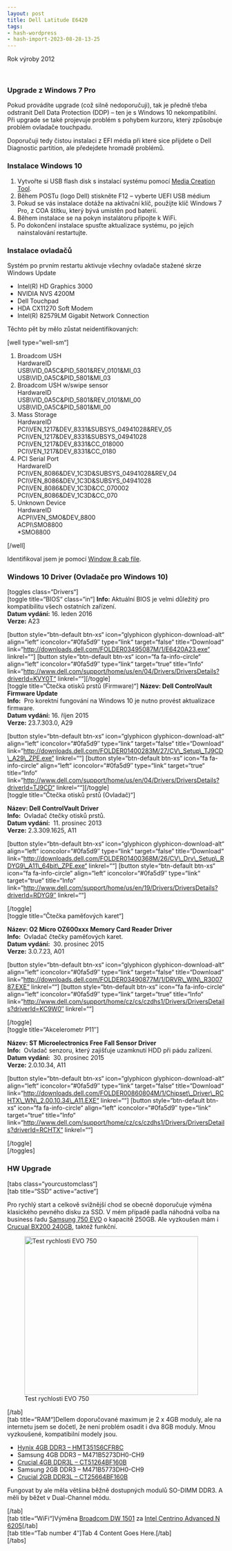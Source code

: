 ```yaml
---
layout: post
title: Dell Latitude E6420
tags:
- hash-wordpress
- hash-import-2023-08-28-13-25
---
```


Rok výroby 2012

&nbsp;

### Upgrade z Windows 7 Pro

Pokud provádíte upgrade (což silně nedoporučuji), tak je předně třeba odstranit&nbsp;Dell Data Protection (DDP) – ten je s Windows 10 nekompatibilní. Při upgrade se také projevuje problém s pohybem kurzoru, který způsobuje problém ovladače touchpadu.

Doporučuji tedy čistou instalaci z EFI média při které sice přijdete o&nbsp;Dell Diagnostic partition, ale předejdete hromadě problémů.

### Instalace Windows 10

1. Vytvořte si USB flash disk s instalací systému pomocí [Media Creation Tool](https://www.microsoft.com/cs-cz/software-download/windows10).
2. Během POSTu (logo Dell) stiskněte F12 – vyberte UEFI USB médium
3. Pokud se vás instalace dotáže na aktivační klíč, použijte klíč Windows 7 Pro, z COA štítku, který bývá umístěn pod baterií.
4. Během instalace se na pokyn instalátoru připojte k WiFi.
5. Po dokončení instalace spusťte aktualizace systému, po jejich nainstalování restartujte.

### Instalace ovladačů

Systém po prvním restartu aktivuje všechny ovladače stažené skrze Windows Update

- Intel(R) HD Graphics 3000
- NVIDIA NVS 4200M
- Dell Touchpad
- HDA CX11270 Soft Modem
- Intel(R) 82579LM Gigabit Network Connection

Těchto pět by mělo zůstat neidentifikovaných:

[well type=“well-sm“]

1. Broadcom USH  
HardwareID  
USB\VID\_0A5C&PID\_5801&REV\_0101&MI\_03  
USB\VID\_0A5C&PID\_5801&MI\_03
2. Broadcom USH w/swipe sensor  
HardwareID  
USB\VID\_0A5C&PID\_5801&REV\_0101&MI\_00  
USB\VID\_0A5C&PID\_5801&MI\_00
3. Mass Storage  
HardwareID  
PCI\VEN\_1217&DEV\_8331&SUBSYS\_04941028&REV\_05  
PCI\VEN\_1217&DEV\_8331&SUBSYS\_04941028  
PCI\VEN\_1217&DEV\_8331&CC\_018000  
PCI\VEN\_1217&DEV\_8331&CC\_0180
4. PCI Serial Port  
HardwareID  
PCI\VEN\_8086&DEV\_1C3D&SUBSYS\_04941028&REV\_04  
PCI\VEN\_8086&DEV\_1C3D&SUBSYS\_04941028  
PCI\VEN\_8086&DEV\_1C3D&CC\_070002  
PCI\VEN\_8086&DEV\_1C3D&CC\_070
5. Unknown Device  
HardwareID  
ACPI\VEN\_SMO&DEV\_8800  
ACPI\SMO8800  
\*SMO8800

[/well]

Identifikoval jsem je pomocí [Window 8 cab file](http://www.dell.com/support/home/us/en/19/Drivers/DriversDetails?driverId=JN1VC&amp;fileId=3366980793&amp;osCode=W864&amp;productCode=latitude-e6520&amp;languageCode=EN&amp;categoryId=SM).

### Windows 10 Driver (Ovladače pro Windows 10)

[toggles class=“Drivers“]  
[toggle title=“BIOS“ class=“in“] **Info:** Aktuální BIOS je velmi důležitý pro kompatibilitu všech ostatních zařízení.  
**Datum vydání:** 16. leden 2016  
**Verze:** A23

[button style=“btn-default btn-xs“ icon=“glyphicon glyphicon-download-alt“ align=“left“ iconcolor=“#0fa5d9″ type=“link“ target=“false“ title=“Download“ link=“http://downloads.dell.com/FOLDER03495087M/1/E6420A23.exe“ linkrel=““]&nbsp;[button style=“btn-default btn-xs“ icon=“fa fa-info-circle“ align=“left“ iconcolor=“#0fa5d9″ type=“link“ target=“true“ title=“Info“ link=“http://www.dell.com/support/home/us/en/04/Drivers/DriversDetails?driverId=KVY0T“ linkrel=““][/toggle]  
[toggle title=“Čtečka otisků prstů (Firmware)“] **Název:&nbsp;Dell ControlVault Firmware Update**  
**Info:** &nbsp;Pro korektní fungování na Windows 10 je nutno provést aktualizace firmware.  
**Datum vydání:** 16. říjen&nbsp;2015  
**Verze:** 23.7.303.0, A29

[button style=“btn-default btn-xs“ icon=“glyphicon glyphicon-download-alt“ align=“left“ iconcolor=“#0fa5d9″ type=“link“ target=“false“ title=“Download“ link=“http://downloads.dell.com/FOLDER01400283M/27/CV\_Setup\_TJ9CD\_A29\_ZPE.exe“ linkrel=““]&nbsp;[button style=“btn-default btn-xs“ icon=“fa fa-info-circle“ align=“left“ iconcolor=“#0fa5d9″ type=“link“ target=“true“ title=“Info“ link=“http://www.dell.com/support/home/us/en/04/Drivers/DriversDetails?driverId=TJ9CD“ linkrel=““][/toggle]  
[toggle title=“Čtečka otisků prstů (Ovladač)“]

**Název: Dell ControlVault Driver**  
**Info:&nbsp;** Ovladač čtečky otisků prstů.  
**Datum vydání:** &nbsp;11. prosinec 2013  
**Verze:** 2.3.309.1625, A11

[button style=“btn-default btn-xs“ icon=“glyphicon glyphicon-download-alt“ align=“left“ iconcolor=“#0fa5d9″ type=“link“ target=“false“ title=“Download“ link=“http://downloads.dell.com/FOLDER01400368M/26/CV\_Drv\_Setup\_RDYG9\_A11\_64bit\_ZPE.exe“ linkrel=““]&nbsp;[button style=“btn-default btn-xs“ icon=“fa fa-info-circle“ align=“left“ iconcolor=“#0fa5d9″ type=“link“ target=“true“ title=“Info“ link=“http://www.dell.com/support/home/us/en/19/Drivers/DriversDetails?driverId=RDYG9″ linkrel=““]

[/toggle]  
[toggle title=“Čtečka paměťových karet“]

**Název: O2 Micro OZ600xxx Memory Card Reader Driver**  
**Info:&nbsp;** Ovladač čtečky paměťových karet.  
**Datum vydání:** &nbsp;30. prosinec 2015  
**Verze:** 3.0.7.23, A01

[button style=“btn-default btn-xs“ icon=“glyphicon glyphicon-download-alt“ align=“left“ iconcolor=“#0fa5d9″ type=“link“ target=“false“ title=“Download“ link=“http://downloads.dell.com/FOLDER03490877M/1/DRVR\_WIN\_R300787.EXE“ linkrel=““]&nbsp;[button style=“btn-default btn-xs“ icon=“fa fa-info-circle“ align=“left“ iconcolor=“#0fa5d9″ type=“link“ target=“true“ title=“Info“ link=“http://www.dell.com/support/home/cz/cs/czdhs1/Drivers/DriversDetails?driverId=KC9W0″ linkrel=““]

[/toggle]  
[toggle title=“Akcelerometr P11″]

**Název: ST Microelectronics Free Fall Sensor Driver**  
**Info:&nbsp;** Ovladač senzoru, který zajišťuje uzamknutí HDD při pádu zařízení.  
**Datum vydání:** &nbsp;30. prosinec 2015  
**Verze:** 2.0.10.34, A11

[button style=“btn-default btn-xs“ icon=“glyphicon glyphicon-download-alt“ align=“left“ iconcolor=“#0fa5d9″ type=“link“ target=“false“ title=“Download“ link=“http://downloads.dell.com/FOLDER00860804M/1/Chipset\_Driver\_RCHTX\_WN\_2.00.10.34\_A11.EXE“ linkrel=““]&nbsp;[button style=“btn-default btn-xs“ icon=“fa fa-info-circle“ align=“left“ iconcolor=“#0fa5d9″ type=“link“ target=“true“ title=“Info“ link=“http://www.dell.com/support/home/cz/cs/czdhs1/Drivers/DriversDetails?driverId=RCHTX“ linkrel=““]

[/toggle]  
[/toggles]

### HW Upgrade

[tabs class=“yourcustomclass“]  
[tab title=“SSD“ active=“active“]

Pro rychlý start a celkově svižnější chod se obecně doporučuje výměna klasického pevného disku za SSD. V mém případě padla náhodná volba na business řadu&nbsp;[Samsung 750 EVO](http://www.samsung.com/us/business/computing/solid-state-drives/MZ-750250BW) o kapacitě 250GB. Ale vyzkoušen mám i [Crucual BX200 240GB](http://www.crucial.com/usa/en/ct240bx200ssd1), taktéž funkční.

<figure id="attachment_2317" aria-describedby="caption-attachment-2317" style="width: 402px" class="wp-caption aligncenter"><img decoding="async" loading="lazy" class="size-full wp-image-2317" src="https://www.maxxx.cz/wp-content/uploads/2016/09/SSDbech.png" alt="Test rychlosti EVO 750" width="402" height="367"><figcaption id="caption-attachment-2317" class="wp-caption-text">Test rychlosti EVO 750</figcaption></figure>

[/tab]  
[tab title=“RAM“]Dellem doporučované maximum je 2 x 4GB moduly, ale na internetu jsem se dočetl, že není problém osadit i dva 8GB moduly. Mnou vyzkoušené, kompatibilní modely jsou.

- [Hynix 4GB DDR3 –&nbsp;HMT351S6CFR8C](https://www.skhynix.com/eolproducts.view.do?pronm=DDR3+SDRAM&srnm=HMT351S6CFR8C&rk=20&rc=module)
- Samsung 4GB DDR3 –&nbsp;M471B5273DH0-CH9
- [Crucial 4GB DDR3L –&nbsp;CT51264BF160B  
](http://www.crucial.com/usa/en/ct51264bf160b)
- Samsung 2GB DDR3 – M471B5773DH0-CH9
- [Crucial 2GB DDR3L –&nbsp;CT25664BF160B](http://www.crucial.com/usa/en/ct25664bf160b)

Fungovat by ale měla většina běžně dostupných modulů SO-DIMM DDR3. A měli by běžet v Dual-Channel módu.

[/tab]  
[tab title=“WiFi“]Výměna [Broadcom DW 1501](http://www.ebay.com.my/itm/Dell-K5Y6D-WLAN-Mini-PCIexpress-Card-Broadcom-DW-1501-WiFi-802-11b-g-n-0K5Y6D-/261977378089?hash=item3cff118d29)&nbsp;za [Intel Centrino Advanced N 6205](http://www.intel.com/content/www/us/en/wireless-products/centrino-advanced-n-6205.html)[/tab]  
[tab title=“Tab number 4″]Tab 4 Content Goes Here.[/tab]  
[/tabs]

<!--kg-card-end: html-->